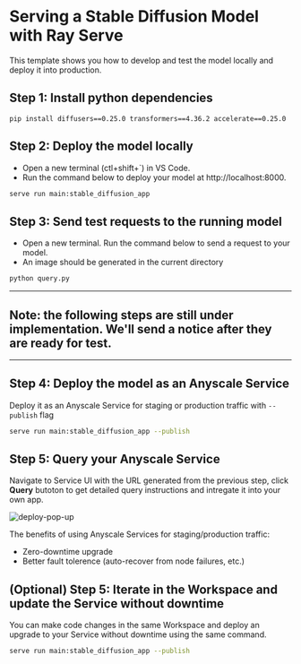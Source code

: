 # Serving a Stable Diffusion Model with Ray Serve
This template shows you how to develop and test the model locally and deploy it into production.

## Step 1: Install python dependencies
```
pip install diffusers==0.25.0 transformers==4.36.2 accelerate==0.25.0
```

## Step 2: Deploy the model locally
- Open a new terminal (ctl+shift+`) in VS Code. 
- Run the command below to deploy your model at http://localhost:8000.  

```bash
serve run main:stable_diffusion_app
```

## Step 3: Send test requests to the running model
- Open a new terminal. Run the command below to send a request to your model. 
- An image should be generated in the current directory
```bash
python query.py
```

--------
##  Note: the following steps are still under implementation. We'll send a notice after they are ready for test.
--------

## Step 4: Deploy the model as an Anyscale Service
Deploy it as an Anyscale Service for staging or production traffic with `--publish` flag

```bash
serve run main:stable_diffusion_app --publish
```


## Step 5: Query your Anyscale Service
Navigate to Service UI with the URL generated from the previous step, click **Query** butoton to get detailed query instructions and intregate it into your own app.

![deploy-pop-up](https://github.com/anyscale/templates/blob/main/templates/serve-stable-diffusion/assets/query_instructions.png?raw=true)

The benefits of using Anyscale Services for staging/production traffic:
- Zero-downtime upgrade
- Better fault tolerence (auto-recover from node failures, etc.)


## (Optional) Step 5: Iterate in the Workspace and update the Service without downtime
You can make code changes in the same Workspace and deploy an upgrade to your Service without downtime using the same command.

```bash
serve run main:stable_diffusion_app --publish
```

